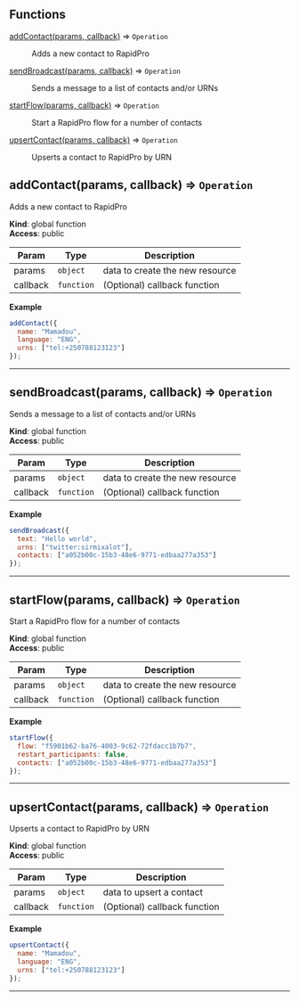## Functions

<dl>
<dt><a href="#addContact">addContact(params, callback)</a> ⇒ <code>Operation</code></dt>
<dd><p>Adds a new contact to RapidPro</p>
</dd>
<dt><a href="#sendBroadcast">sendBroadcast(params, callback)</a> ⇒ <code>Operation</code></dt>
<dd><p>Sends a message to a list of contacts and/or URNs</p>
</dd>
<dt><a href="#startFlow">startFlow(params, callback)</a> ⇒ <code>Operation</code></dt>
<dd><p>Start a RapidPro flow for a number of contacts</p>
</dd>
<dt><a href="#upsertContact">upsertContact(params, callback)</a> ⇒ <code>Operation</code></dt>
<dd><p>Upserts a contact to RapidPro by URN</p>
</dd>
</dl>

<a name="addContact"></a>

## addContact(params, callback) ⇒ <code>Operation</code>
Adds a new contact to RapidPro

**Kind**: global function  
**Access**: public  

| Param | Type | Description |
| --- | --- | --- |
| params | <code>object</code> | data to create the new resource |
| callback | <code>function</code> | (Optional) callback function |

**Example**  
```js
addContact({
  name: "Mamadou",
  language: "ENG",
  urns: ["tel:+250788123123"]
});
```

* * *

<a name="sendBroadcast"></a>

## sendBroadcast(params, callback) ⇒ <code>Operation</code>
Sends a message to a list of contacts and/or URNs

**Kind**: global function  
**Access**: public  

| Param | Type | Description |
| --- | --- | --- |
| params | <code>object</code> | data to create the new resource |
| callback | <code>function</code> | (Optional) callback function |

**Example**  
```js
sendBroadcast({
  text: "Hello world",
  urns: ["twitter:sirmixalot"],
  contacts: ["a052b00c-15b3-48e6-9771-edbaa277a353"]
});
```

* * *

<a name="startFlow"></a>

## startFlow(params, callback) ⇒ <code>Operation</code>
Start a RapidPro flow for a number of contacts

**Kind**: global function  
**Access**: public  

| Param | Type | Description |
| --- | --- | --- |
| params | <code>object</code> | data to create the new resource |
| callback | <code>function</code> | (Optional) callback function |

**Example**  
```js
startFlow({
  flow: "f5901b62-ba76-4003-9c62-72fdacc1b7b7",
  restart_participants: false,
  contacts: ["a052b00c-15b3-48e6-9771-edbaa277a353"]
});
```

* * *

<a name="upsertContact"></a>

## upsertContact(params, callback) ⇒ <code>Operation</code>
Upserts a contact to RapidPro by URN

**Kind**: global function  
**Access**: public  

| Param | Type | Description |
| --- | --- | --- |
| params | <code>object</code> | data to upsert a contact |
| callback | <code>function</code> | (Optional) callback function |

**Example**  
```js
upsertContact({
  name: "Mamadou",
  language: "ENG",
  urns: ["tel:+250788123123"]
});
```

* * *

